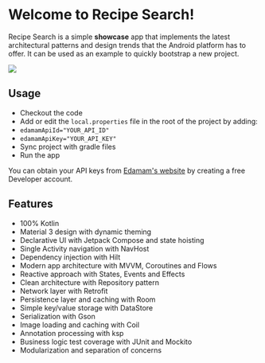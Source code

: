 # Welcome to Recipe Search!

Recipe Search is a simple **showcase** app that implements the latest architectural patterns and design trends that the
Android platform has to offer. It can be used as an example to quickly bootstrap a new project.

![](https://github.com/TheMedo/recipe-search/blob/main/app.gif)

## Usage

- Checkout the code
- Add or edit the `local.properties` file in the root of the project by adding:
- `edamamApiId="YOUR_API_ID"`
- `edamamApiKey="YOUR_API_KEY"`
- Sync project with gradle files
- Run the app

You can obtain your API keys from [Edamam's website](https://developer.edamam.com/edamam-recipe-api) by creating a free
Developer account.

## Features

- 100% Kotlin
- Material 3 design with dynamic theming
- Declarative UI with Jetpack Compose and state hoisting
- Single Activity navigation with NavHost
- Dependency injection with Hilt
- Modern app architecture with MVVM, Coroutines and Flows
- Reactive approach with States, Events and Effects
- Clean architecture with Repository pattern
- Network layer with Retrofit
- Persistence layer and caching with Room
- Simple key/value storage with DataStore
- Serialization with Gson
- Image loading and caching with Coil
- Annotation processing with ksp
- Business logic test coverage with JUnit and Mockito
- Modularization and separation of concerns
